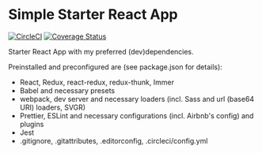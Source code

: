# Simple Starter React App

[![CircleCI](https://circleci.com/gh/tomchen/simple-starter-react-app.svg?style=shield)](https://circleci.com/gh/tomchen/simple-starter-react-app) [![Coverage Status](https://coveralls.io/repos/github/tomchen/simple-starter-react-app/badge.svg?branch=master&t=TI5iCM)](https://coveralls.io/github/tomchen/simple-starter-react-app?branch=master)

Starter React App with my preferred (dev)dependencies.

Preinstalled and preconfigured are (see package.json for details):

* React, Redux, react-redux, redux-thunk, Immer
* Babel and necessary presets
* webpack, dev server and necessary loaders (incl. Sass and url (base64 URI) loaders, SVGR)
* Prettier, ESLint and necessary configurations (incl. Airbnb's config) and plugins
* Jest
* .gitignore, .gitattributes, .editorconfig, .circleci/config.yml
